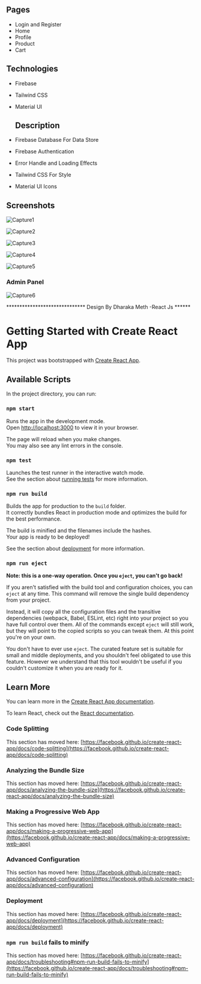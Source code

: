 ## **Pages**

- Login and Register
- Home
- Profile
- Product
- Cart

## **Technologies**

- Firebase
- Tailwind CSS
- Material UI

  ## **Description**
- Firebase Database For Data Store
- Firebase Authentication
- Error Handle and Loading Effects
- Tailwind CSS For Style
- Material UI Icons
  
  

## **Screenshots**

![Capture1](https://github.com/DHARAKA-METH/e-commerce-app-react/assets/130528796/91b164cc-5b4b-4898-84f2-89db232fed41)

![Capture2](https://github.com/DHARAKA-METH/e-commerce-app-react/assets/130528796/598c2ad9-3f74-4f69-90b4-8da1e2cb05e3)

![Capture3](https://github.com/DHARAKA-METH/e-commerce-app-react/assets/130528796/25895ee6-1bed-40b0-aef6-ab9ac9b02b11)

![Capture4](https://github.com/DHARAKA-METH/e-commerce-app-react/assets/130528796/db0a9a5e-0898-4194-b955-17c95138018c)

![Capture5](https://github.com/DHARAKA-METH/e-commerce-app-react/assets/130528796/9d7b84e2-9daa-4e87-a934-a98a151decf7)

### **Admin Panel**

![Capture6](https://github.com/DHARAKA-METH/e-commerce-app-react/assets/130528796/584da319-0755-47c7-b971-36eb2ee03446)


****************************** Design By Dharaka Meth -React Js ******



# Getting Started with Create React App

This project was bootstrapped with [Create React App](https://github.com/facebook/create-react-app).

## Available Scripts

In the project directory, you can run:

### `npm start`

Runs the app in the development mode.\
Open [http://localhost:3000](http://localhost:3000) to view it in your browser.

The page will reload when you make changes.\
You may also see any lint errors in the console.

### `npm test`

Launches the test runner in the interactive watch mode.\
See the section about [running tests](https://facebook.github.io/create-react-app/docs/running-tests) for more information.

### `npm run build`

Builds the app for production to the `build` folder.\
It correctly bundles React in production mode and optimizes the build for the best performance.

The build is minified and the filenames include the hashes.\
Your app is ready to be deployed!

See the section about [deployment](https://facebook.github.io/create-react-app/docs/deployment) for more information.

### `npm run eject`

**Note: this is a one-way operation. Once you `eject`, you can't go back!**

If you aren't satisfied with the build tool and configuration choices, you can `eject` at any time. This command will remove the single build dependency from your project.

Instead, it will copy all the configuration files and the transitive dependencies (webpack, Babel, ESLint, etc) right into your project so you have full control over them. All of the commands except `eject` will still work, but they will point to the copied scripts so you can tweak them. At this point you're on your own.

You don't have to ever use `eject`. The curated feature set is suitable for small and middle deployments, and you shouldn't feel obligated to use this feature. However we understand that this tool wouldn't be useful if you couldn't customize it when you are ready for it.

## Learn More

You can learn more in the [Create React App documentation](https://facebook.github.io/create-react-app/docs/getting-started).

To learn React, check out the [React documentation](https://reactjs.org/).

### Code Splitting

This section has moved here: [https://facebook.github.io/create-react-app/docs/code-splitting](https://facebook.github.io/create-react-app/docs/code-splitting)

### Analyzing the Bundle Size

This section has moved here: [https://facebook.github.io/create-react-app/docs/analyzing-the-bundle-size](https://facebook.github.io/create-react-app/docs/analyzing-the-bundle-size)

### Making a Progressive Web App

This section has moved here: [https://facebook.github.io/create-react-app/docs/making-a-progressive-web-app](https://facebook.github.io/create-react-app/docs/making-a-progressive-web-app)

### Advanced Configuration

This section has moved here: [https://facebook.github.io/create-react-app/docs/advanced-configuration](https://facebook.github.io/create-react-app/docs/advanced-configuration)

### Deployment

This section has moved here: [https://facebook.github.io/create-react-app/docs/deployment](https://facebook.github.io/create-react-app/docs/deployment)

### `npm run build` fails to minify

This section has moved here: [https://facebook.github.io/create-react-app/docs/troubleshooting#npm-run-build-fails-to-minify](https://facebook.github.io/create-react-app/docs/troubleshooting#npm-run-build-fails-to-minify)
